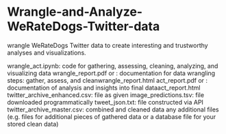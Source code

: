 # Wrangle-and-Analyze-WeRateDogs-Twitter-data
wrangle WeRateDogs Twitter data to create interesting and trustworthy analyses and visualizations.


wrangle_act.ipynb: code for gathering, assessing, cleaning, analyzing, and visualizing data
wrangle_report.pdf or : documentation for data wrangling steps: gather, assess, and cleanwrangle_report.html
act_report.pdf or : documentation of analysis and insights into final dataact_report.html
twitter_archive_enhanced.csv: file as given
image_predictions.tsv: file downloaded programmatically
tweet_json.txt: file constructed via API
twitter_archive_master.csv: combined and cleaned data
any additional files (e.g. files for additional pieces of gathered data or a database file for your stored clean data)
